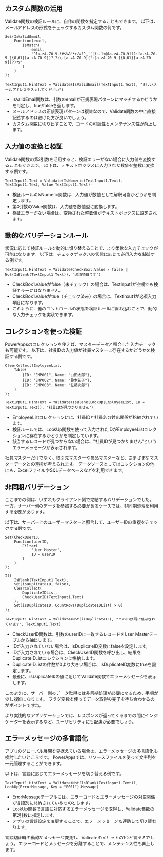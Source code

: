 ## カスタム関数の活用

Validate関数の検証ルールに、自作の関数を指定することもできます。
以下は、メールアドレスの形式をチェックするカスタム関数の例です。

```
Set(IsValidEmail, 
    Function(email, 
        IsMatch(
            email,
            "^[a-zA-Z0-9.!#$%&'*+/=?^_`{|}~-]+@[a-zA-Z0-9](?:[a-zA-Z0-9-]{0,61}[a-zA-Z0-9])?(?:\.[a-zA-Z0-9](?:[a-zA-Z0-9-]{0,61}[a-zA-Z0-9])?)*$"
        )
    )
);

TextInput1.HintText = Validate(IsValidEmail(TextInput1.Text), "正しいメールアドレスを入力してください")
```

- IsValidEmail関数は、引数のemailが正規表現パターンにマッチするかどうかを判定し、true/falseを返します。
- メールアドレスの正規表現パターンは複雑なので、Validate関数の中に直接記述するのは避けた方が良いでしょう。
- カスタム関数に切り出すことで、コードの可読性とメンテナンス性が向上します。

## 入力値の変換と検証

Validate関数の第3引数を活用すると、検証エラーがない場合に入力値を変換することもできます。
以下は、テキストボックスに入力された数値を整数に変換する例です。

```
TextInput1.Text = Validate(IsNumeric(TextInput1.Text), TextInput1.Text, Value(TextInput1.Text))
```

- 検証ルールのIsNumeric関数は、入力値が数値として解釈可能かどうかを判定します。
- 第3引数のValue関数は、入力値を数値型に変換します。
- 検証エラーがない場合は、変換された整数値がテキストボックスに設定されます。

## 動的なバリデーションルール

状況に応じて検証ルールを動的に切り替えることで、より柔軟な入力チェックが可能になります。
以下は、チェックボックスの状態に応じて必須入力を制御する例です。

```
TextInput1.HintText = Validate(CheckBox1.Value = false || Not(IsBlank(TextInput1.Text)), "必須項目です")
```

- CheckBox1.Valueがfalse（未チェック）の場合は、TextInput1が空欄でも検証エラーにはなりません。
- CheckBox1.Valueがtrue（チェック済み）の場合は、TextInput1が必須入力項目になります。
- このように、他のコントロールの状態を検証ルールに組み込むことで、動的な入力チェックを実現できます。

## コレクションを使った検証

PowerAppsのコレクションを使えば、マスターデータと照合した入力チェックも可能です。
以下は、社員IDの入力値が社員マスターに存在するかどうかを検証する例です。

```
ClearCollect(EmployeeList, 
    Table(
        {ID: "EMP001", Name: "山田太郎"},
        {ID: "EMP002", Name: "鈴木花子"},
        {ID: "EMP003", Name: "佐藤次郎"}
    )
);

TextInput1.HintText = Validate(IsBlank(LookUp(EmployeeList, ID = TextInput1.Text)), "社員IDが見つかりません")
```

- EmployeeListコレクションには、社員IDと社員名の対応関係が格納されています。
- 検証ルールでは、LookUp関数を使って入力されたIDがEmployeeListコレクションに存在するかどうかを判定しています。
- 該当するレコードが見つからない場合は、"社員IDが見つかりません"というエラーメッセージが表示されます。

社員マスターだけでなく、取引先マスターや商品マスターなど、さまざまなマスターデータとの連携が考えられます。
データソースとしてはコレクションの他にも、ExcelファイルやSQLデータベースなどを利用できます。

## 非同期バリデーション

ここまでの例は、いずれもクライアント側で完結するバリデーションでした。
一方、サーバー側のデータを参照する必要があるケースでは、非同期処理を利用する必要があります。

以下は、サーバー上のユーザーマスターと照合して、ユーザーIDの重複をチェックする例です。

```
Set(CheckUserID,
    Function(userID,
        Filter(
            'User Master',
            ID = userID
        )
    )
);

If(
    IsBlank(TextInput1.Text),
    Set(isDuplicateID, false),
    ClearCollect(
        DuplicateIDList,
        CheckUserID(TextInput1.Text)
    );
    Set(isDuplicateID, CountRows(DuplicateIDList) > 0)
);

TextInput1.HintText = Validate(Not(isDuplicateID), "このIDは既に使用されています", TextInput1.Text)
```

- CheckUserID関数は、引数のuserIDに一致するレコードをUser Masterテーブルから抽出します。
- IDが入力されていない場合は、isDuplicateID変数にfalseを設定します。
- IDが入力されている場合は、CheckUserID関数を呼び出し、結果をDuplicateIDListコレクションに格納します。
- DuplicateIDListの件数が0より大きい場合は、isDuplicateID変数にtrueを設定します。
- 最後に、isDuplicateIDの値に応じてValidate関数でエラーメッセージを表示します。

このように、サーバー側のデータ取得には非同期処理が必要になるため、手順が少し複雑になります。
フラグ変数を使ってデータ取得の完了を待ち合わせるのがポイントですね。

より実践的なアプリケーションでは、レスポンスが返ってくるまでの間にインジケーターを表示するなど、ユーザビリティにも配慮が必要でしょう。

## エラーメッセージの多言語化

アプリのグローバル展開を見据えている場合は、エラーメッセージの多言語化も検討したいところです。
PowerAppsでは、リソースファイルを使って文字列を一元管理することができます。

以下は、言語に応じてエラーメッセージを切り替える例です。

```
TextInput1.HintText = Validate(Not(IsBlank(TextInput1.Text)), LookUp(ErrorMessage, Key = "E001").Message)
```

- ErrorMessageテーブルには、エラーコードとエラーメッセージの対応関係が言語別に格納されているものとします。
- LookUp関数で言語に対応するエラーメッセージを取得し、Validate関数の第2引数に指定します。
- アプリの言語設定を変更することで、エラーメッセージも連動して切り替わります。

言語切替時の動的なメッセージ変更も、Validateのメリットの1つと言えるでしょう。
エラーコードとメッセージを分離することで、メンテナンス性も向上します。